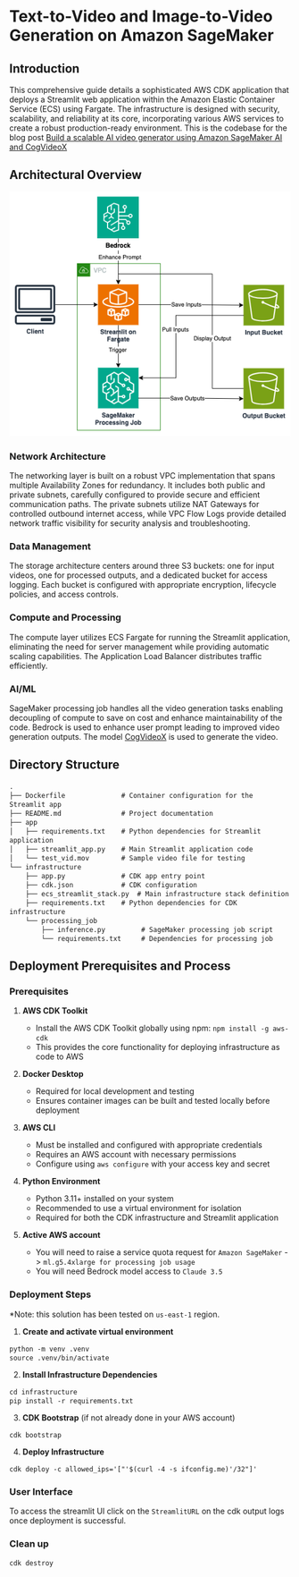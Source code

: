 # Text-to-Video and Image-to-Video Generation on Amazon SageMaker

## Introduction

This comprehensive guide details a sophisticated AWS CDK application that deploys a Streamlit web application within the Amazon Elastic Container Service (ECS) using Fargate. The infrastructure is designed with security, scalability, and reliability at its core, incorporating various AWS services to create a robust production-ready environment. This is the codebase for the blog post [Build a scalable AI video generator using Amazon SageMaker AI and CogVideoX](https://aws.amazon.com/blogs/machine-learning/build-a-scalable-ai-video-generator-using-amazon-sagemaker-ai-and-cogvideox/)

## Architectural Overview

![architecture](assets/architecture.png "Architecture")

### Network Architecture

The networking layer is built on a robust VPC implementation that spans multiple Availability Zones for redundancy. It includes both public and private subnets, carefully configured to provide secure and efficient communication paths. The private subnets utilize NAT Gateways for controlled outbound internet access, while VPC Flow Logs provide detailed network traffic visibility for security analysis and troubleshooting.

### Data Management

The storage architecture centers around three S3 buckets: one for input videos, one for processed outputs, and a dedicated bucket for access logging. Each bucket is configured with appropriate encryption, lifecycle policies, and access controls. 

### Compute and Processing

The compute layer utilizes ECS Fargate for running the Streamlit application, eliminating the need for server management while providing automatic scaling capabilities. The Application Load Balancer distributes traffic efficiently. 

### AI/ML

SageMaker processing job handles all the video generation tasks enabling decoupling of compute to save on cost and enhance maintainability of the code. Bedrock is used to enhance user prompt leading to improved video generation outputs. The model [CogVideoX](https://huggingface.co/THUDM/CogVideoX-5b) is used to generate the video.


## Directory Structure
```
.
├── Dockerfile              # Container configuration for the Streamlit app
├── README.md               # Project documentation
├── app
│   ├── requirements.txt    # Python dependencies for Streamlit application
│   ├── streamlit_app.py    # Main Streamlit application code
│   └── test_vid.mov        # Sample video file for testing
└── infrastructure
    ├── app.py              # CDK app entry point
    ├── cdk.json            # CDK configuration
    ├── ecs_streamlit_stack.py  # Main infrastructure stack definition
    ├── requirements.txt    # Python dependencies for CDK infrastructure
    └── processing_job
        ├── inference.py         # SageMaker processing job script
        └── requirements.txt     # Dependencies for processing job
```

## Deployment Prerequisites and Process

### Prerequisites

1. **AWS CDK Toolkit**
   - Install the AWS CDK Toolkit globally using npm: `npm install -g aws-cdk`
   - This provides the core functionality for deploying infrastructure as code to AWS

2. **Docker Desktop**
   - Required for local development and testing
   - Ensures container images can be built and tested locally before deployment

3. **AWS CLI**
   - Must be installed and configured with appropriate credentials
   - Requires an AWS account with necessary permissions
   - Configure using `aws configure` with your access key and secret

4. **Python Environment**
   - Python 3.11+ installed on your system
   - Recommended to use a virtual environment for isolation
   - Required for both the CDK infrastructure and Streamlit application
5. **Active AWS account**
   - You will need to raise a service quota request for `Amazon SageMaker` -> `ml.g5.4xlarge for processing job usage`
   - You will need Bedrock model access to `Claude 3.5` 

### Deployment Steps
*Note: this solution has been tested on `us-east-1` region. 
1. **Create and activate virtual environment**
```
python -m venv .venv
source .venv/bin/activate
```
2. **Install Infrastructure Dependencies**
```
cd infrastructure
pip install -r requirements.txt
```
3. **CDK Bootstrap** (if not already done in your AWS account)
```
cdk bootstrap
```
4. **Deploy Infrastructure**
```
cdk deploy -c allowed_ips='["'$(curl -4 -s ifconfig.me)'/32"]'
```

### User Interface
To access the streamlit UI click on the `StreamlitURL` on the cdk output logs once deployment is successful.

### Clean up
```
cdk destroy
```
